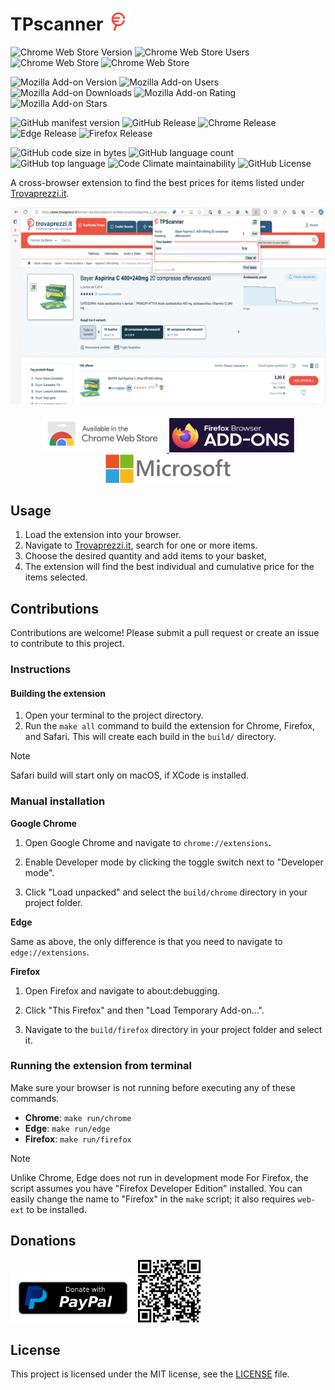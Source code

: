 # TPscanner <img src="images/icon.png" width="35">


![Chrome Web Store Version](https://img.shields.io/chrome-web-store/v/apfbfjghmamodacdkkhoiabadlcgmikh?style=flat-square)
![Chrome Web Store Users](https://img.shields.io/chrome-web-store/users/apfbfjghmamodacdkkhoiabadlcgmikh?style=flat-square)
![Chrome Web Store](https://img.shields.io/chrome-web-store/stars/apfbfjghmamodacdkkhoiabadlcgmikh?style=flat-square)
![Chrome Web Store](https://img.shields.io/chrome-web-store/rating-count/apfbfjghmamodacdkkhoiabadlcgmikh?style=flat-square)

![Mozilla Add-on Version](https://img.shields.io/amo/v/TPscanner?style=flat-square)
![Mozilla Add-on Users](https://img.shields.io/amo/users/TPscanner?style=flat-square)
![Mozilla Add-on Downloads](https://img.shields.io/amo/dw/TPscanner?style=flat-square)
![Mozilla Add-on Rating](https://img.shields.io/amo/rating/TPscanner%40fcalefato.dev?style=flat-square)
![Mozilla Add-on Stars](https://img.shields.io/amo/stars/TPscanner%40fcalefato.dev?style=flat-square)

![GitHub manifest version](https://img.shields.io/github/manifest-json/v/bateman/tpscanner-ext?style=flat-square&label=manifest)
![GitHub Release](https://img.shields.io/github/v/release/bateman/tpscanner-ext?style=flat-square&label=GitHub%20release)
![Chrome Release](https://img.shields.io/github/actions/workflow/status/bateman/tpscanner-ext/chrome-release.yml?style=flat-square&label=Chrome%20release)
![Edge Release](https://img.shields.io/github/actions/workflow/status/bateman/tpscanner-ext/edge-release.yml?style=flat-square&label=Edge%20release)
![Firefox Release](https://img.shields.io/github/actions/workflow/status/bateman/tpscanner-ext/firefox-release.yml?style=flat-square&label=Firefox%20release)

![GitHub code size in bytes](https://img.shields.io/github/languages/code-size/bateman/tpscanner-ext?style=flat-square)
![GitHub language count](https://img.shields.io/github/languages/count/bateman/tpscanner-ext?style=flat-square)
![GitHub top language](https://img.shields.io/github/languages/top/bateman/tpscanner-ext?style=flat-square)
![Code Climate maintainability](https://img.shields.io/codeclimate/maintainability/bateman/tpscanner-ext?style=flat-square)
![GitHub License](https://img.shields.io/github/license/bateman/tpscanner-ext?style=flat-square)

A cross-browser extension to find the best prices for items listed under [Trovaprezzi.it](https://www.trovaprezzi.it).

<p align="center">
    <img src="store/screenshots/screenshot.gif">
</p>

<p align="center">
    <a href="https://chromewebstore.google.com/detail/TPScanner/apfbfjghmamodacdkkhoiabadlcgmikh?pli=1">
        <img src="store/images/chrome-web-store.png" alt="Avaliable in the Chrome Web Store" width="200">
    </a>
    <a href="https://addons.mozilla.org/addon/tpscanner">
        <img src="store/images/firefox-addons.png" alt="Avaliable as a Firefox Add-on" width="200" height="55">
    </a>
    <a href="https://microsoftedge.microsoft.com/addons/detail/tpscanner/mgiijnhdenbgibgdffibiigpmnkgmboc">
        <img src="store/images/microsoft-store.png" alt="Avaliable in the Microsoft Edge Add-ons Store" width="200">
    </a>
</p>


## Usage

1. Load the extension into your browser.
2. Navigate to [Trovaprezzi.it](https://www.trovaprezzi), search for one or more items.
3. Choose the desired quantity and add items to your basket,
3. The extension will find the best individual and cumulative price for the items selected.

## Contributions

Contributions are welcome! Please submit a pull request or create an issue to contribute to this project.

### Instructions

#### Building the extension

1. Open your terminal to the project directory.
2. Run the `make all` command to build the extension for Chrome, Firefox, and Safari. This will create each build in the `build/` directory.

> [!NOTE]  
> Safari build will start only on macOS, if XCode is installed.

### Manual installation

**Google Chrome**

1. Open Google Chrome and navigate to `chrome://extensions`.

2. Enable Developer mode by clicking the toggle switch next to "Developer mode".

3. Click "Load unpacked" and select the `build/chrome` directory in your project folder.

**Edge**

Same as above, the only difference is that you need to navigate to `edge://extensions`.

**Firefox** 

1. Open Firefox and navigate to about:debugging.

2. Click "This Firefox" and then "Load Temporary Add-on...".

3. Navigate to the `build/firefox` directory in your project folder and select it.

### Running the extension from terminal

Make sure your browser is not running before executing any of these commands.

* **Chrome**: `make run/chrome`
* **Edge**: `make run/edge`
* **Firefox**: `make run/firefox`

> [!NOTE]  
>  Unlike Chrome, Edge does not run in development mode
> For Firefox, the script assumes you have "Firefox Developer Edition" installed. You can easily change the name to "Firefox" in the `make` script; it also requires `web-ext` to be installed. 

## Donations

<a href="https://www.paypal.com/donate/?hosted_button_id=REPL55PWMND94"><img src="store/images/paypal-donate-button.png" title="Donate with PayPal" width=200 /></a>
<a href="https://www.paypal.com/donate/?hosted_button_id=REPL55PWMND94"><img src="store/images/paypal-qr-code.png" title="Donate with PayPal" width=100 /></a>

## License

This project is licensed under the MIT license, see the [LICENSE](LICENSE) file.
